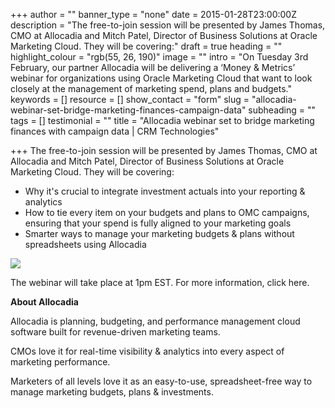 +++
author = ""
banner_type = "none"
date = 2015-01-28T23:00:00Z
description = "The free-to-join session will be presented by James Thomas, CMO at Allocadia and Mitch Patel, Director of Business Solutions at Oracle Marketing Cloud. They will be covering:"
draft = true
heading = ""
highlight_colour = "rgb(55, 26, 190)"
image = ""
intro = "On Tuesday 3rd February, our partner Allocadia will be delivering a ‘Money & Metrics’ webinar for organizations using Oracle Marketing Cloud that want to look closely at the management of marketing spend, plans and budgets."
keywords = []
resource = []
show_contact = "form"
slug = "allocadia-webinar-set-bridge-marketing-finances-campaign-data"
subheading = ""
tags = []
testimonial = ""
title = "Allocadia webinar set to bridge marketing finances with campaign data | CRM Technologies"

+++
The free-to-join session will be presented by James Thomas, CMO at Allocadia and Mitch Patel, Director of Business Solutions at Oracle Marketing Cloud. They will be covering:

* Why it's crucial to integrate investment actuals into your reporting & analytics
* How to tie every item on your budgets and plans to OMC campaigns, ensuring that your spend is fully aligned to your marketing goals
* Smarter ways to manage your marketing budgets & plans without spreadsheets using Allocadia

![](/sites/default/files/Allocadia.jpg)

The webinar will take place at 1pm EST. For more information, click here.

**About Allocadia**

Allocadia is planning, budgeting, and performance management cloud software built for revenue-driven marketing teams.

CMOs love it for real-time visibility & analytics into every aspect of marketing performance.

Marketers of all levels love it as an easy-to-use, spreadsheet-free way to manage marketing budgets, plans & investments.